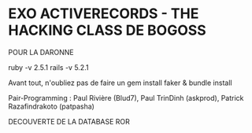 # EXO ACTIVERECORDS - THE HACKING CLASS DE BOGOSS
POUR LA DARONNE

ruby -v 2.5.1
rails -v 5.2.1

Avant tout, n'oubliez pas de faire un gem install faker & bundle install

Pair-Programming : Paul Rivière (Blud7), Paul TrinDinh (askprod), Patrick Razafindrakoto (patpasha)

DECOUVERTE DE LA DATABASE ROR

